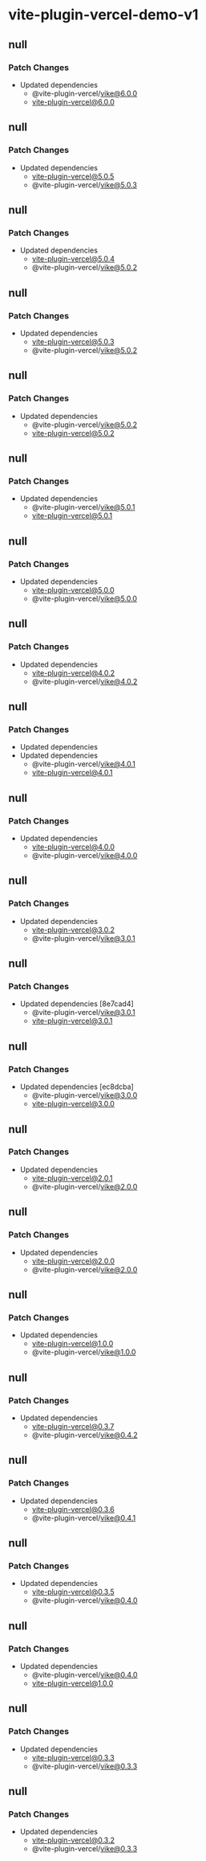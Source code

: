 # vite-plugin-vercel-demo-v1

## null

### Patch Changes

- Updated dependencies
  - @vite-plugin-vercel/vike@6.0.0
  - vite-plugin-vercel@6.0.0

## null

### Patch Changes

- Updated dependencies
  - vite-plugin-vercel@5.0.5
  - @vite-plugin-vercel/vike@5.0.3

## null

### Patch Changes

- Updated dependencies
  - vite-plugin-vercel@5.0.4
  - @vite-plugin-vercel/vike@5.0.2

## null

### Patch Changes

- Updated dependencies
  - vite-plugin-vercel@5.0.3
  - @vite-plugin-vercel/vike@5.0.2

## null

### Patch Changes

- Updated dependencies
  - @vite-plugin-vercel/vike@5.0.2
  - vite-plugin-vercel@5.0.2

## null

### Patch Changes

- Updated dependencies
  - @vite-plugin-vercel/vike@5.0.1
  - vite-plugin-vercel@5.0.1

## null

### Patch Changes

- Updated dependencies
  - vite-plugin-vercel@5.0.0
  - @vite-plugin-vercel/vike@5.0.0

## null

### Patch Changes

- Updated dependencies
  - vite-plugin-vercel@4.0.2
  - @vite-plugin-vercel/vike@4.0.2

## null

### Patch Changes

- Updated dependencies
- Updated dependencies
  - @vite-plugin-vercel/vike@4.0.1
  - vite-plugin-vercel@4.0.1

## null

### Patch Changes

- Updated dependencies
  - vite-plugin-vercel@4.0.0
  - @vite-plugin-vercel/vike@4.0.0

## null

### Patch Changes

- Updated dependencies
  - vite-plugin-vercel@3.0.2
  - @vite-plugin-vercel/vike@3.0.1

## null

### Patch Changes

- Updated dependencies [8e7cad4]
  - @vite-plugin-vercel/vike@3.0.1
  - vite-plugin-vercel@3.0.1

## null

### Patch Changes

- Updated dependencies [ec8dcba]
  - @vite-plugin-vercel/vike@3.0.0
  - vite-plugin-vercel@3.0.0

## null

### Patch Changes

- Updated dependencies
  - vite-plugin-vercel@2.0.1
  - @vite-plugin-vercel/vike@2.0.0

## null

### Patch Changes

- Updated dependencies
  - vite-plugin-vercel@2.0.0
  - @vite-plugin-vercel/vike@2.0.0

## null

### Patch Changes

- Updated dependencies
  - vite-plugin-vercel@1.0.0
  - @vite-plugin-vercel/vike@1.0.0

## null

### Patch Changes

- Updated dependencies
  - vite-plugin-vercel@0.3.7
  - @vite-plugin-vercel/vike@0.4.2

## null

### Patch Changes

- Updated dependencies
  - vite-plugin-vercel@0.3.6
  - @vite-plugin-vercel/vike@0.4.1

## null

### Patch Changes

- Updated dependencies
  - vite-plugin-vercel@0.3.5
  - @vite-plugin-vercel/vike@0.4.0

## null

### Patch Changes

- Updated dependencies
  - @vite-plugin-vercel/vike@0.4.0
  - vite-plugin-vercel@1.0.0

## null

### Patch Changes

- Updated dependencies
  - vite-plugin-vercel@0.3.3
  - @vite-plugin-vercel/vike@0.3.3

## null

### Patch Changes

- Updated dependencies
  - vite-plugin-vercel@0.3.2
  - @vite-plugin-vercel/vike@0.3.3
